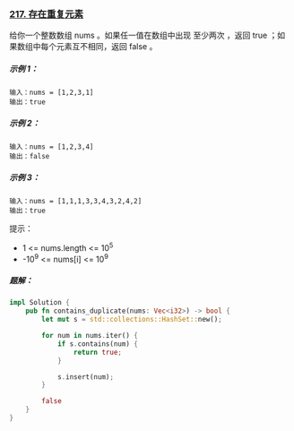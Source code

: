 ### [217. 存在重复元素](https://leetcode.cn/problems/contains-duplicate/)
给你一个整数数组 nums 。如果任一值在数组中出现 至少两次 ，返回 true ；如果数组中每个元素互不相同，返回 false 。


##### 示例 1：
```
输入：nums = [1,2,3,1]
输出：true
```

##### 示例 2：
```
输入：nums = [1,2,3,4]
输出：false
```

##### 示例 3：
```
输入：nums = [1,1,1,3,3,4,3,2,4,2]
输出：true
```

提示：
- 1 <= nums.length <= 10<sup>5</sup>
- -10<sup>9</sup> <= nums[i] <= 10<sup>9</sup>

##### 题解：
```rust
impl Solution {
    pub fn contains_duplicate(nums: Vec<i32>) -> bool {
        let mut s = std::collections::HashSet::new();

        for num in nums.iter() {
            if s.contains(num) {
                return true;
            }

            s.insert(num);
        }

        false
    }
}
```
